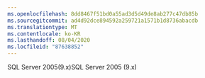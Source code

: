 ```yaml
---
ms.openlocfilehash: 8dd8467f51bd0a55ad3d5d49de8ab277c47db85b
ms.sourcegitcommit: ad4d92dce894592a259721a1571b1d8736abacdb
ms.translationtype: MT
ms.contentlocale: ko-KR
ms.lasthandoff: 08/04/2020
ms.locfileid: "87638852"
---
```

 <span data-ttu-id="f1e78-101">SQL Server 2005(9.x)</span><span class="sxs-lookup"><span data-stu-id="f1e78-101">SQL Server 2005 (9.x)</span></span> 